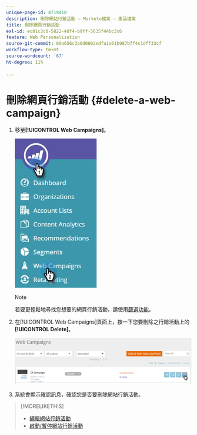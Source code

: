 ```yaml
---
unique-page-id: 4719410
description: 刪除網站行銷活動 — Marketo檔案 — 產品檔案
title: 刪除網頁行銷活動
exl-id: ec81c3c0-5822-4df4-b9ff-5635f44bc3c6
feature: Web Personalization
source-git-commit: 09a656c3a0d0002edfa1a61b987bff4c1dff33cf
workflow-type: tm+mt
source-wordcount: '67'
ht-degree: 11%

---
```


# 刪除網頁行銷活動 {#delete-a-web-campaign}

1. 移至&#x200B;**[!UICONTROL Web Campaigns]**。

   ![](assets/web-campaigns-hand-3.jpg)

   >[!NOTE]
   >
   >若要更輕鬆地尋找您想要的網頁行銷活動，請使用[篩選功能](/help/marketo/product-docs/web-personalization/working-with-web-campaigns/filter-web-campaigns.md)。

1. 在[!UICONTROL Web Campaigns]頁面上，按一下您要刪除之行銷活動上的&#x200B;**[!UICONTROL Delete]**。

   ![](assets/web-campaigns-1-delete-hand-1.png)

1. 系統會顯示確認訊息，確認您是否要刪除網站行銷活動。

>[!MORELIKETHIS]
>
>* [編輯網站行銷活動](/help/marketo/product-docs/web-personalization/working-with-web-campaigns/edit-an-existing-web-campaign.md)
>* [啟動/暫停網站行銷活動](/help/marketo/product-docs/web-personalization/working-with-web-campaigns/launch-pause-a-web-campaign.md)

